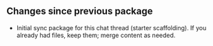 ## Changes since previous package
- Initial sync package for this chat thread (starter scaffolding). If you already had files, keep them; merge content as needed.
